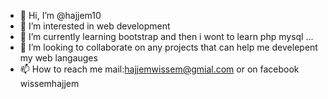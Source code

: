 - 👋 Hi, I’m @hajjem10
- 👀 I’m interested in web development 
- 🌱 I’m currently learning bootstrap and then i wont to learn php mysql ...
- 💞️ I’m looking to collaborate on any projects that can help me develepent my web langauges 
- 📫 How to reach me mail:hajjemwissem@gmial.com or on facebook wissemhajjem 

<!---
hajjem10/hajjem10 is a ✨ special ✨ repository because its `README.md` (this file) appears on your GitHub profile.
You can click the Preview link to take a look at your changes.
--->
